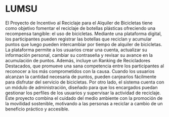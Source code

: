 # LUMSU
El Proyecto de Incentivo al Reciclaje para el Alquiler de Bicicletas tiene como objetivo fomentar el reciclaje de botellas plásticas ofreciendo una recompensa tangible: el uso de bicicletas. Mediante una plataforma digital, los participantes pueden registrar las botellas que reciclan y acumular puntos que luego pueden intercambiar por tiempo de alquiler de bicicletas.
La plataforma permite a los usuarios crear una cuenta, actualizar su información personal, cambiar su contraseña y revisar su avance en la acumulación de puntos. Además, incluye un Ranking de Recicladores Destacados, que promueve una sana competencia entre los participantes al reconocer a los más comprometidos con la causa.
Cuando los usuarios alcanzan la cantidad necesaria de puntos, pueden canjearlos fácilmente para disfrutar del servicio de bicicletas. Por otro lado, el sistema cuenta con un módulo de administración, diseñado para que los encargados puedan gestionar los perfiles de los usuarios y supervisar la actividad de reciclaje.
Este proyecto combina el cuidado del medio ambiente con la promoción de la movilidad sostenible, motivando a las personas a reciclar a cambio de un beneficio práctico y accesible.
